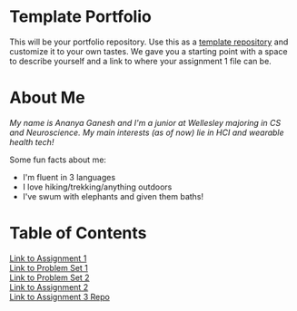 # Template Portfolio
This will be your portfolio repository. Use this as a [template repository](https://docs.github.com/en/repositories/creating-and-managing-repositories/creating-a-template-repository) and customize it to your own tastes. We gave you a starting point with a space to describe yourself and a link to where your assignment 1 file can be.

# About Me
*My name is Ananya Ganesh and I'm a junior at Wellesley majoring in CS and Neuroscience. My main interests (as of now) lie in HCI and wearable health tech!*

Some fun facts about me:
- I'm fluent in 3 languages 
- I love hiking/trekking/anything outdoors
- I've swum with elephants and given them baths!

# Table of Contents
[Link to Assignment 1](assignments/6.1040%20assignment%201.pdf)
<br />
[Link to Problem Set 1](assignments/pset1.md)
<br />
[Link to Problem Set 2](assignments/pset2.md)
<br />
[Link to Assignment 2](assignments/assignment2.md) 
<br />
[Link to Assignment 3 Repo](https://github.com/na-nan-ya/61040-assignment-3)
